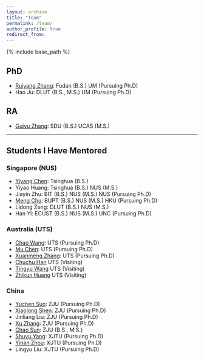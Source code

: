 ```yaml
---
layout: archive
title: "Team"
permalink: /team/
author_profile: true
redirect_from:
---
```


{% include base_path %}

## PhD

- [Ruiyang Zhang](https://ruiyang-061x.github.io/): Fudan (B.S.) UM (Pursuing Ph.D)
- Hao Ju: DLUT (B.S., M.S.) UM (Pursuing Ph.D)

## RA

- [Guiyu Zhang](https://scholar.google.com/citations?user=NLPMoeAAAAAJ): SDU (B.S.) UCAS (M.S.)


<hr> 

## Students I Have Mentored
### Singapore (NUS)

- [Yiyang Chen](https://zdzheng.xyz/authors/Yiyang-Chen): Tsinghua (B.S.) 
- Yiyao Huang: Tsinghua (B.S.) NUS (M.S.)
- Jiayin Zhu: BIT (B.S.) NUS (M.S.) NUS (Pursuing Ph.D)
- [Meng Chu](https://zdzheng.xyz/authors/Meng-Chu): BUPT (B.S.) NUS (M.S.) HKU (Pursuing Ph.D)
- Lidong Zeng: DLUT (B.S.) NUS (M.S.)
- Han Yi: ECUST (B.S.) NUS (M.S.) UNC (Pursuing Ph.D)

### Australia (UTS)
- [Chao Wang](https://zdzheng.xyz/authors/Chao-Wang): UTS (Pursuing Ph.D)
- [Mu Chen](https://zdzheng.xyz/authors/Mu-Chen): UTS (Pursuing Ph.D)
- [Xuanmeng Zhang](https://zdzheng.xyz/authors/Xuanmeng-Zhang): UTS (Pursuing Ph.D)
- [Chuchu Han](https://www.zdzheng.xyz/authors/Chuchu-Han) UTS (Visiting)
- [Tingyu Wang](https://www.zdzheng.xyz/authors/Tingyu-Wang) UTS (Visiting)
- [Zhikun Huang](https://zdzheng.xyz/authors/Zhikun-Huang) UTS (Visiting)

### China
- [Yuchen Suo](https://zdzheng.xyz/authors/Yucheng-Suo): ZJU (Pursuing Ph.D)
- [Xiaolong Shen](https://zdzheng.xyz/authors/Xiaolong-Shen): ZJU (Pursuing Ph.D)
- Jinliang Liu: ZJU (Pursuing Ph.D)
- [Xu Zhang](https://www.zdzheng.xyz/authors/Xu-Zhang): ZJU (Pursuing Ph.D)
- [Chao Sun](https://zdzheng.xyz/authors/Chao-Sun): ZJU (B.S., M.S.)
- [Shuyu Yang](https://zdzheng.xyz/authors/Shuyu-Yang): XJTU (Pursuing Ph.D)
- [Yinan Zhou](https://zdzheng.xyz/authors/Yinan-Zhou): XJTU (Pursuing Ph.D)
- Lingyu Liu: XJTU (Pursuing Ph.D)
